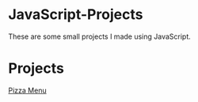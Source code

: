 # JavaScript-Projects

These are some small projects I made using JavaScript.

# Projects
[Pizza Menu](https://github.com/bradleysundberg/JavaScript-Projects/tree/main/Basic%20JavaScript%20Projects/Pizza_Project)
